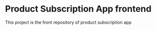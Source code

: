 # Product Subscription App frontend

This project is the front repository of product subscription app